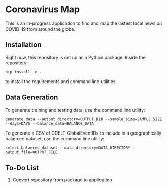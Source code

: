 # Coronavirus Map

This is an in-progress application to find and map the lastest local news on COVID-19 from around the globe.

## Installation

Right now, this repository is set up as a Python package. Inside the repository:
```
pip install -e .
```
to install the requirements and command line utilities.

## Data Generation

To generate training and testing data, use the command line utility:
```
generate_data --output_directory=OUTPUT_DIR --sample_size=SAMPLE_SIZE --days=DAYS --balance_data=BALANCE_DATA
```
To generate a CSV of GDELT GlobalEventIDs to include in a geographically balanced dataset, use the command line utility:
```
select_balanced_dataset --data_directory=DATA_DIRECTORY --output_file=OUTPUT_FILE
```

## To-Do List
1. Convert repository from package to application
